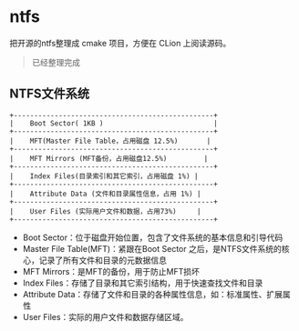 # ntfs

把开源的ntfs整理成 cmake 项目，方便在 CLion 上阅读源码。

> 已经整理完成


## NTFS文件系统

```
+-------------------------------------------------+
|    Boot Sector( 1KB )                           |
+-------------------------------------------------+
|    MFT(Master File Table，占用磁盘 12.5%)       |
+-------------------------------------------------+
|    MFT Mirrors (MFT备份，占用磁盘12.5%)         |
+-------------------------------------------------+
|    Index Files(目录索引和其它索引，占用磁盘 1%) |
+-------------------------------------------------+
|    Attribute Data (文件和目录属性信息，占用 1%) |
+-------------------------------------------------+
|    User Files (实际用户文件和数据，占用73%)     |
+-------------------------------------------------+
```
- Boot Sector：位于磁盘开始位置，包含了文件系统的基本信息和引导代码
- Master File Table(MFT)：紧跟在Boot Sector 之后，是NTFS文件系统的核心，记录了所有文件和目录的元数据信息
- MFT Mirrors：是MFT的备份，用于防止MFT损坏
- Index Files：存储了目录和其它索引结构，用于快速查找文件和目录
- Attribute Data：存储了文件和目录的各种属性信息，如：标准属性、扩展属性
- User Files：实际的用户文件和数据存储区域。

